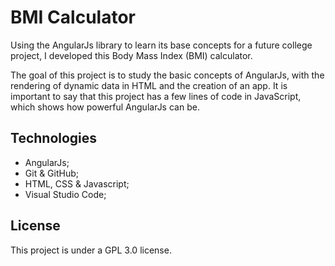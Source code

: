 # BMI Calculator

Using the AngularJs library to learn its base concepts for a future college project, I developed this Body Mass Index (BMI) calculator.

The goal of this project is to study the basic concepts of AngularJs, with the rendering of dynamic data in HTML and the creation of an app. It is important to say that this project has a few lines of code in JavaScript, which shows how powerful AngularJs can be.

## Technologies

 - AngularJs;
 - Git & GitHub;
 - HTML, CSS & Javascript;
 - Visual Studio Code;

## License

This project is under a GPL 3.0 license. 
